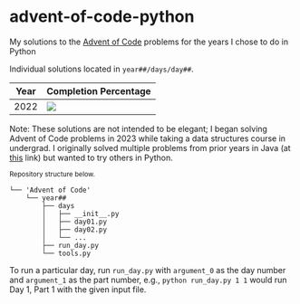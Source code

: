 # advent-of-code-python
My solutions to the [Advent of Code](https://adventofcode.com/) problems for the years I chose to do in Python

Individual solutions located in `year##/days/day##`.

| Year | Completion Percentage            |
|------|----------------------------------|
| 2022 | ![](https://geps.dev/progress/4) |


Note: These solutions are not intended to be elegant; I began solving Advent of Code problems in 2023
while taking a data structures course in undergrad. I originally solved multiple problems from prior 
years in Java (at [this](https://github.com/n-cipolla/advent-of-code-java/tree/main) link) but wanted
to try others in Python.


<small>Repository structure below.</small>

```
└── 'Advent of Code'
    └── year##
        ├── days
        │   ├── __init__.py
        │   ├── day01.py
        │   ├── day02.py
        │   └── ...
        ├── run_day.py
        └── tools.py
```

To run a particular day, run `run_day.py` with `argument_0` as the day number and `argument_1` as the part number, e.g.,
`python run_day.py 1 1` would run Day 1, Part 1 with the given input file.
